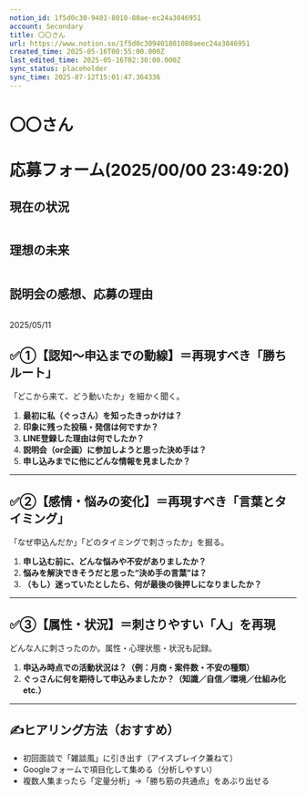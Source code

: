 ```yaml
---
notion_id: 1f5d0c30-9401-8010-80ae-ec24a3046951
account: Secondary
title: 〇〇さん
url: https://www.notion.so/1f5d0c309401801080aeec24a3046951
created_time: 2025-05-16T00:55:00.000Z
last_edited_time: 2025-05-16T02:30:00.000Z
sync_status: placeholder
sync_time: 2025-07-12T15:01:47.364336
---
```

# 〇〇さん

# 応募フォーム(2025/00/00 23:49:20)
  ## 現在の状況
  ```plain text

  ```
  ## 理想の未来
  ```plain text

  ```
  ## 説明会の感想、応募の理由
  ```plain text

  ```
  
  2025/05/11 
  ## ✅①【認知～申込までの動線】＝再現すべき「勝ちルート」
  「どこから来て、どう動いたか」を細かく聞く。
  1. **最初に私（ぐっさん）を知ったきっかけは？**
  1. **印象に残った投稿・発信は何ですか？**
  1. **LINE登録した理由は何でしたか？**
  1. **説明会（or企画）に参加しようと思った決め手は？**
  1. **申し込みまでに他にどんな情報を見ましたか？**
  ---
  ## ✅②【感情・悩みの変化】＝再現すべき「言葉とタイミング」
  「なぜ申込んだか」「どのタイミングで刺さったか」を掘る。
  1. **申し込む前に、どんな悩みや不安がありましたか？**
  1. **悩みを解決できそうだと思った“決め手の言葉”は？**
  1. **（もし）迷っていたとしたら、何が最後の後押しになりましたか？**
  ---
  ## ✅③【属性・状況】＝刺さりやすい「人」を再現
  どんな人に刺さったのか。属性・心理状態・状況も記録。
  1. **申込み時点での活動状況は？（例：月商・案件数・不安の種類）**
  1. **ぐっさんに何を期待して申込みましたか？（知識／自信／環境／仕組み化 etc.）**
  ---
  ## ✍️ヒアリング方法（おすすめ）
  - 初回面談で「雑談風」に引き出す（アイスブレイク兼ねて）
  - Googleフォームで項目化して集める（分析しやすい）
  - 複数人集まったら「定量分析」→「勝ち筋の共通点」をあぶり出せる